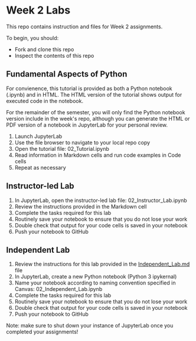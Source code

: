 # Week 2 Labs

This repo contains instruction and files for Week 2 assignments. 

To begin, you should:

* Fork and clone this repo
* Inspect the contents of this repo


## Fundamental Aspects of Python 

For convienence, this tutorial is provided as both a Python notebook (.ipynb) and in HTML. The HTML version of the tutorial shows output for executed code in the notebook.

For the remainder of the semester, you will only find the Python notebook version include in the week's repo, although you can generate the HTML or PDF version of a notebook in JupyterLab for your personal review. 

1. Launch JupyterLab
2. Use the file browser to navigate to your local repo copy
3. Open the tutorial file: 02_Tutorial.ipynb
4. Read information in Markdown cells and run code examples in Code cells
5. Repeat as necessary

## Instructor-led Lab

1. In JupyterLab, open the instructor-led lab file: 02_Instructor_Lab.ipynb
2. Review the instructions provided in the Markdown cell
3. Complete the tasks required for this lab
4. Routinely save your notebook to ensure that you do not lose your work
5. Double check that output for your code cells is saved in your notebook
6. Push your notebook to GitHub

## Independent Lab

1. Review the instructions for this lab provided in the [Independent_Lab.md](/Independent_Lab.md) file
2. In JupyterLab, create a new Python notebook (Python 3 ipykernal)
3. Name your notebook according to naming convention specified in Canvas: 02_Independent_Lab.ipynb
4. Complete the tasks required for this lab
5. Routinely save your notebook to ensure that you do not lose your work
6. Double check that output for your code cells is saved in your notebook
7. Push your notebook to GitHub


Note: make sure to shut down your instance of JupyterLab once you completed your assignments!